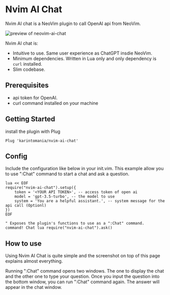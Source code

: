 # Nvim AI Chat
Nvim AI chat is a NeoVim plugin to call OpenAI api from NeoVim.

![preview of neovim-ai-chat](https://github.com/karintomania/nvim-ai-chat/assets/19652340/25e0482e-8b30-47a2-bfd2-33c45b24600f)

Nvim AI chat is:
- Intuitive to use. Same user experience as ChatGPT insdie NeoVim.
- Minimum dependencies. Written in Lua only and only dependency is `curl` installed.
- Slim codebase.

## Prerequisites
- api token for OpenAI.
- curl command installed on your machine

## Getting Started
install the plugin with Plug
```
Plug 'karintomania/nvim-ai-chat'
```

## Config
Include the configuration like below in your init.vim.
This example allow you to use ":Chat" command to start a chat and ask a question.
```
lua << EOF
require("nvim-ai-chat").setup({
	token = '<YOUR API TOKEN>', -- access token of open ai
	model = 'gpt-3.5-turbo', -- the model to use
	system = 'You are a helpful assistant.', -- system message for the api call (Optionl)
})
EOF

" Exposes the plugin's functions to use as a ":Chat" command.
command! Chat lua require("nvim-ai-chat").ask()
```

## How to use
Using Nvim AI Chat is quite simple and the screenshot on top of this page explains almost everything.

Running ":Chat" command opens two windows. The one to display the chat and the other one to type your question.
Once you input the question into the bottom window, you can run ":Chat" command again. The answer will appear in the chat window.

